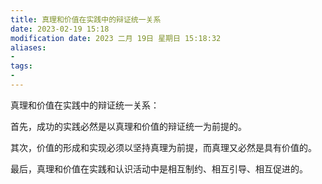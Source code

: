 ```yaml
---
title: 真理和价值在实践中的辩证统一关系
date: 2023-02-19 15:18
modification date: 2023 二月 19日 星期日 15:18:32
aliases: 
- 
tags: 
- 
---
```


真理和价值在实践中的辩证统一关系：

首先，成功的实践必然是以真理和价值的辩证统一为前提的。

其次，价值的形成和实现必须以坚持真理为前提，而真理又必然是具有价值的。

最后，真理和价值在实践和认识活动中是相互制约、相互引导、相互促进的。